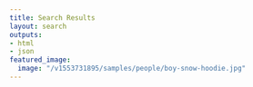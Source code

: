 ```yaml
---
title: Search Results
layout: search
outputs:
- html
- json
featured_image:
  image: "/v1553731895/samples/people/boy-snow-hoodie.jpg"
---
```

